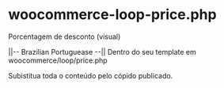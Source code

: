 # woocommerce-loop-price.php
Porcentagem de desconto (visual)

||-- Brazilian Portuguease --||
Dentro do seu template em woocommerce/loop/price.php

Subistitua toda o conteúdo pelo cópido publicado.


